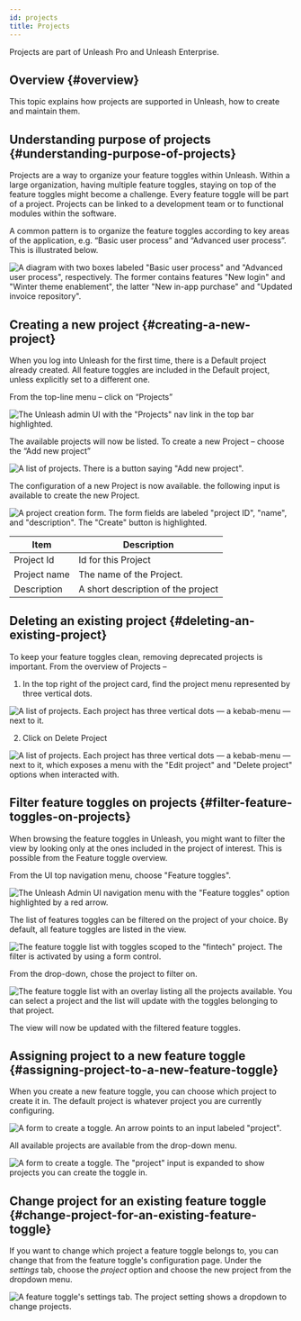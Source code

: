 ```yaml
---
id: projects
title: Projects
---
```


<div class="alert alert--info" role="alert">
  Projects are part of Unleash Pro and Unleash Enterprise.
</div>

## Overview {#overview}

This topic explains how projects are supported in Unleash, how to create and maintain them.

## Understanding purpose of projects {#understanding-purpose-of-projects}

Projects are a way to organize your feature toggles within Unleash. Within a large organization, having multiple feature toggles, staying on top of the feature toggles might become a challenge. Every feature toggle will be part of a project. Projects can be linked to a development team or to functional modules within the software.

A common pattern is to organize the feature toggles according to key areas of the application, e.g. “Basic user process” and “Advanced user process”. This is illustrated below.

![A diagram with two boxes labeled \"Basic user process\" and \"Advanced user process\", respectively. The former contains features \"New login\" and \"Winter theme enablement\", the latter \"New in-app purchase\" and \"Updated invoice repository\".](/img/project_concept.png)

## Creating a new project {#creating-a-new-project}

When you log into Unleash for the first time, there is a Default project already created. All feature toggles are included in the Default project, unless explicitly set to a different one.

From the top-line menu – click on “Projects”

![The Unleash admin UI with the \"Projects\" nav link in the top bar highlighted.](/img/projects_button.png)

The available projects will now be listed. To create a new Project – choose the “Add new project”

![A list of projects. There is a button saying \"Add new project\".](/img/projects_new_project.png)

The configuration of a new Project is now available. the following input is available to create the new Project.

![A project creation form. The form fields are labeled \"project ID\", \"name\", and \"description\". The "Create" button is highlighted.](/img/projects_save_new_project.png)

| Item         | Description                        |
| ------------ | ---------------------------------- |
| Project Id   | Id for this Project                |
| Project name | The name of the Project.           |
| Description  | A short description of the project |

## Deleting an existing project {#deleting-an-existing-project}

To keep your feature toggles clean, removing deprecated projects is important. From the overview of Projects –
1. In the top right of the project card, find the project menu represented by three vertical dots.


![A list of projects. Each project has three vertical dots — a kebab-menu — next to it.](/img/projects_menu_button.png)

2. Click on Delete Project

![A list of projects. Each project has three vertical dots — a kebab-menu — next to it, which exposes a menu with the \"Edit project\" and \"Delete project\" options when interacted with.](/img/projects_delete_button.png)

## Filter feature toggles on projects {#filter-feature-toggles-on-projects}

When browsing the feature toggles in Unleash, you might want to filter the view by looking only at the ones included in the project of interest. This is possible from the Feature toggle overview.

From the UI top navigation menu, choose "Feature toggles".

![The Unleash Admin UI navigation menu with the \"Feature toggles\" option highlighted by a red arrow.](/img/projects_menu.png)

The list of features toggles can be filtered on the project of your choice. By default, all feature toggles are listed in the view.

![The feature toggle list with toggles scoped to the \"fintech\" project. The filter is activated by using a form control.](/img/project_select.png)

From the drop-down, chose the project to filter on.

![The feature toggle list with an overlay listing all the projects available. You can select a project and the list will update with the toggles belonging to that project.](/img/projects_select_dropdown.png)

The view will now be updated with the filtered feature toggles.

## Assigning project to a new feature toggle {#assigning-project-to-a-new-feature-toggle}

When you create a new feature toggle, you can choose which project to create it in. The default project is whatever project you are currently configuring.

![A form to create a toggle. An arrow points to an input labeled \"project\".](/img/projects_change_project.png)

All available projects are available from the drop-down menu.

![A form to create a toggle. The \"project\" input is expanded to show projects you can create the toggle in.](/img/projects_toggle_project_dropdown.png)

## Change project for an existing feature toggle {#change-project-for-an-existing-feature-toggle}

If you want to change which project a feature toggle belongs to, you can change that from the feature toggle's configuration page. Under the _settings_ tab, choose the _project_ option and choose the new project from the dropdown menu.

![A feature toggle's settings tab. The project setting shows a dropdown to change projects.](/img/projects_existing_toggle_dropdown.png)
